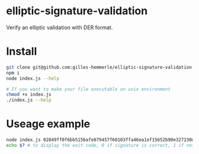# elliptic-signature-validation
Verify an elliptic validation with DER format.

# Install

```bash
git clone git@github.com:gilles-hemmerle/elliptic-signature-validation.git
npm i
node index.js --help

# If you want to make your file executable on unix environment
chmod +x index.js
./index.js --help
```
 
 # Useage example
 
 ```bash
node index.js 02849ff0f6bb5156afe079457f68103ffa46ea1ef15652b90e327230d93e2d1c20 testtest 304602210084cdfa969e1789855db5e5ccb8119b367a5d17b45bed5688bf4cc76e89a4a1d5022100a0c566fde5894e93a60d5bf717739b2bc29da108f928b0c22b5541a5508f9e8
echo $? # to display the exit code, 0 if signature is correct, 1 if not
```
